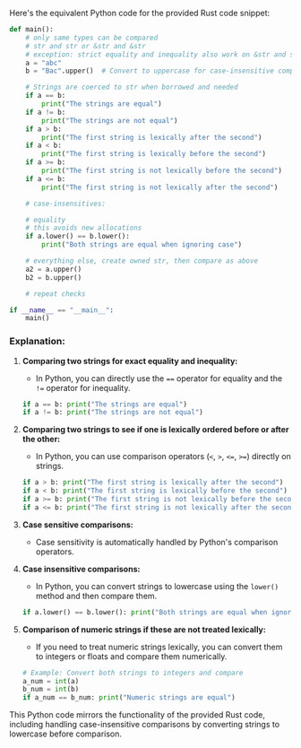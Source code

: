  Here's the equivalent Python code for the provided Rust code snippet:

```python
def main():
    # only same types can be compared
    # str and str or &str and &str
    # exception: strict equality and inequality also work on &str and str
    a = "abc"
    b = "Bac".upper()  # Convert to uppercase for case-insensitive comparison

    # Strings are coerced to str when borrowed and needed
    if a == b:
        print("The strings are equal")
    if a != b:
        print("The strings are not equal")
    if a > b:
        print("The first string is lexically after the second")
    if a < b:
        print("The first string is lexically before the second")
    if a >= b:
        print("The first string is not lexically before the second")
    if a <= b:
        print("The first string is not lexically after the second")

    # case-insensitives:

    # equality
    # this avoids new allocations
    if a.lower() == b.lower():
        print("Both strings are equal when ignoring case")

    # everything else, create owned str, then compare as above
    a2 = a.upper()
    b2 = b.upper()

    # repeat checks

if __name__ == "__main__":
    main()
```

### Explanation:
1. **Comparing two strings for exact equality and inequality:**
   - In Python, you can directly use the `==` operator for equality and the `!=` operator for inequality.
   ```python
   if a == b: print("The strings are equal")
   if a != b: print("The strings are not equal")
   ```

2. **Comparing two strings to see if one is lexically ordered before or after the other:**
   - In Python, you can use comparison operators (`<`, `>`, `<=`, `>=`) directly on strings.
   ```python
   if a > b: print("The first string is lexically after the second")
   if a < b: print("The first string is lexically before the second")
   if a >= b: print("The first string is not lexically before the second")
   if a <= b: print("The first string is not lexically after the second")
   ```

3. **Case sensitive comparisons:**
   - Case sensitivity is automatically handled by Python's comparison operators.

4. **Case insensitive comparisons:**
   - In Python, you can convert strings to lowercase using the `lower()` method and then compare them.
   ```python
   if a.lower() == b.lower(): print("Both strings are equal when ignoring case")
   ```

5. **Comparison of numeric strings if these are not treated lexically:**
   - If you need to treat numeric strings lexically, you can convert them to integers or floats and compare them numerically.
   ```python
   # Example: Convert both strings to integers and compare
   a_num = int(a)
   b_num = int(b)
   if a_num == b_num: print("Numeric strings are equal")
   ```

This Python code mirrors the functionality of the provided Rust code, including handling case-insensitive comparisons by converting strings to lowercase before comparison.
